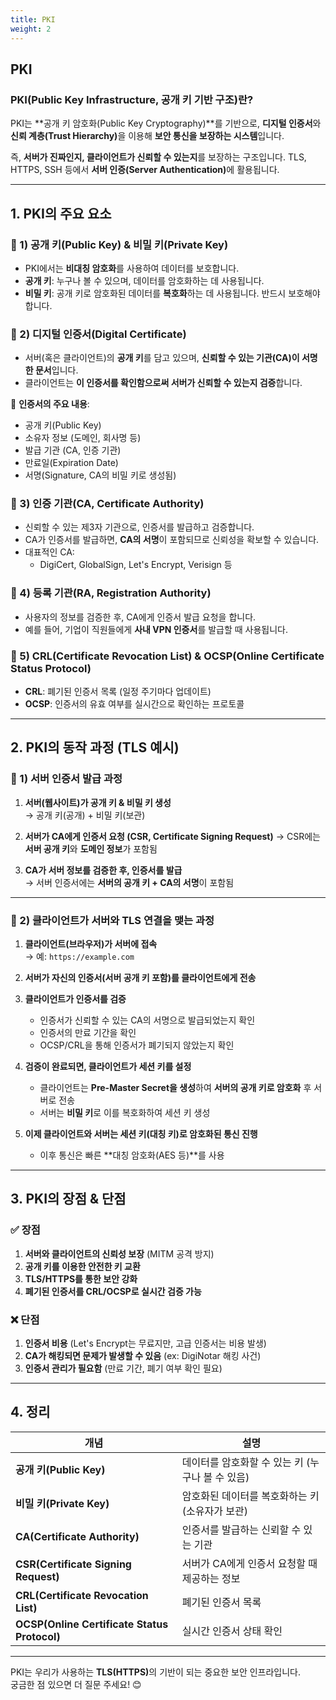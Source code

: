 ```yaml
---
title: PKI
weight: 2
---
```

## PKI
### **PKI(Public Key Infrastructure, 공개 키 기반 구조)란?**  
PKI는 **공개 키 암호화(Public Key Cryptography)**를 기반으로, **디지털 인증서**와 <b>신뢰 계층(Trust Hierarchy)</b>을 이용해 **보안 통신을 보장하는 시스템**입니다.  

즉, **서버가 진짜인지, 클라이언트가 신뢰할 수 있는지**를 보장하는 구조입니다. TLS, HTTPS, SSH 등에서 <b>서버 인증(Server Authentication)</b>에 활용됩니다.  

---

## **1. PKI의 주요 요소**
### 🔹 1) **공개 키(Public Key) & 비밀 키(Private Key)**
- PKI에서는 **비대칭 암호화**를 사용하여 데이터를 보호합니다.
- **공개 키**: 누구나 볼 수 있으며, 데이터를 암호화하는 데 사용됩니다.
- **비밀 키**: 공개 키로 암호화된 데이터를 **복호화**하는 데 사용됩니다. 반드시 보호해야 합니다.

### 🔹 2) **디지털 인증서(Digital Certificate)**
- 서버(혹은 클라이언트)의 **공개 키**를 담고 있으며, **신뢰할 수 있는 기관(CA)이 서명한 문서**입니다.
- 클라이언트는 **이 인증서를 확인함으로써 서버가 신뢰할 수 있는지 검증**합니다.

🔹 **인증서의 주요 내용**:
  - 공개 키(Public Key)
  - 소유자 정보 (도메인, 회사명 등)
  - 발급 기관 (CA, 인증 기관)
  - 만료일(Expiration Date)
  - 서명(Signature, CA의 비밀 키로 생성됨)

### 🔹 3) **인증 기관(CA, Certificate Authority)**
- 신뢰할 수 있는 제3자 기관으로, 인증서를 발급하고 검증합니다.
- CA가 인증서를 발급하면, **CA의 서명**이 포함되므로 신뢰성을 확보할 수 있습니다.
- 대표적인 CA:
  - DigiCert, GlobalSign, Let's Encrypt, Verisign 등

### 🔹 4) **등록 기관(RA, Registration Authority)**
- 사용자의 정보를 검증한 후, CA에게 인증서 발급 요청을 합니다.
- 예를 들어, 기업이 직원들에게 **사내 VPN 인증서**를 발급할 때 사용됩니다.

### 🔹 5) **CRL(Certificate Revocation List) & OCSP(Online Certificate Status Protocol)**
- **CRL**: 폐기된 인증서 목록 (일정 주기마다 업데이트)
- **OCSP**: 인증서의 유효 여부를 실시간으로 확인하는 프로토콜

---

## **2. PKI의 동작 과정 (TLS 예시)**  
### **📌 1) 서버 인증서 발급 과정**
1. **서버(웹사이트)가 공개 키 & 비밀 키 생성**  
   → 공개 키(공개) + 비밀 키(보관)  

2. **서버가 CA에게 인증서 요청 (CSR, Certificate Signing Request)**
   → CSR에는 **서버 공개 키**와 **도메인 정보**가 포함됨  

3. **CA가 서버 정보를 검증한 후, 인증서를 발급**  
   → 서버 인증서에는 **서버의 공개 키 + CA의 서명**이 포함됨  

---

### **📌 2) 클라이언트가 서버와 TLS 연결을 맺는 과정**  
1. **클라이언트(브라우저)가 서버에 접속**  
   → 예: `https://example.com`  

2. **서버가 자신의 인증서(서버 공개 키 포함)를 클라이언트에게 전송**  

3. **클라이언트가 인증서를 검증**  
   - 인증서가 신뢰할 수 있는 CA의 서명으로 발급되었는지 확인  
   - 인증서의 만료 기간을 확인  
   - OCSP/CRL을 통해 인증서가 폐기되지 않았는지 확인  

4. **검증이 완료되면, 클라이언트가 세션 키를 설정**  
   - 클라이언트는 **Pre-Master Secret을 생성**하여 **서버의 공개 키로 암호화** 후 서버로 전송  
   - 서버는 **비밀 키**로 이를 복호화하여 세션 키 생성  

5. **이제 클라이언트와 서버는 세션 키(대칭 키)로 암호화된 통신 진행**  
   - 이후 통신은 빠른 **대칭 암호화(AES 등)**를 사용  

---

## **3. PKI의 장점 & 단점**
### ✅ **장점**
1. **서버와 클라이언트의 신뢰성 보장** (MITM 공격 방지)
2. **공개 키를 이용한 안전한 키 교환**
3. **TLS/HTTPS를 통한 보안 강화**
4. **폐기된 인증서를 CRL/OCSP로 실시간 검증 가능**

### ❌ **단점**
1. **인증서 비용** (Let's Encrypt는 무료지만, 고급 인증서는 비용 발생)
2. **CA가 해킹되면 문제가 발생할 수 있음** (ex: DigiNotar 해킹 사건)
3. **인증서 관리가 필요함** (만료 기간, 폐기 여부 확인 필요)

---

## **4. 정리**
| 개념 | 설명 |
|------|------|
| **공개 키(Public Key)** | 데이터를 암호화할 수 있는 키 (누구나 볼 수 있음) |
| **비밀 키(Private Key)** | 암호화된 데이터를 복호화하는 키 (소유자가 보관) |
| **CA(Certificate Authority)** | 인증서를 발급하는 신뢰할 수 있는 기관 |
| **CSR(Certificate Signing Request)** | 서버가 CA에게 인증서 요청할 때 제공하는 정보 |
| **CRL(Certificate Revocation List)** | 폐기된 인증서 목록 |
| **OCSP(Online Certificate Status Protocol)** | 실시간 인증서 상태 확인 |

---

PKI는 우리가 사용하는 <b>TLS(HTTPS)</b>의 기반이 되는 중요한 보안 인프라입니다.  
궁금한 점 있으면 더 질문 주세요! 😊